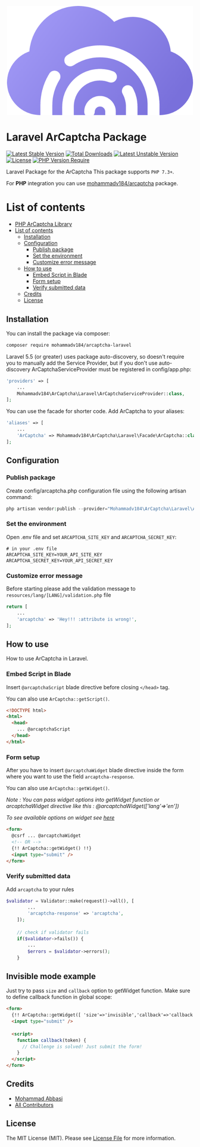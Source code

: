 <p align="center"><img src="resources/images/arcaptcha-logo.png" alt="ArCaptcha" width="500"></p>

# Laravel ArCaptcha Package

[![Latest Stable Version](http://poser.pugx.org/arcaptcha/arcaptcha-laravel/v)](https://packagist.org/packages/arcaptcha/arcaptcha-laravel)
[![Total Downloads](http://poser.pugx.org/arcaptcha/arcaptcha-laravel/downloads)](https://packagist.org/packages/arcaptcha/arcaptcha-laravel) [![Latest Unstable Version](http://poser.pugx.org/arcaptcha/arcaptcha-laravel/v/unstable)](https://packagist.org/packages/arcaptcha/arcaptcha-laravel)
[![License](http://poser.pugx.org/arcaptcha/arcaptcha-laravel/license)](https://packagist.org/packages/arcaptcha/arcaptcha-laravel)
[![PHP Version Require](http://poser.pugx.org/arcaptcha/arcaptcha-laravel/require/php)](https://packagist.org/packages/arcaptcha/arcaptcha-laravel)

Laravel Package for the ArCaptcha
This package supports `PHP 7.3+`.

For **PHP** integration you can use [mohammadv184/arcaptcha](https://github.com/mohammadv184/arcaptcha) package.

# List of contents

- [PHP ArCaptcha Library](#PHP-ArCaptcha-Library)
- [List of contents](#list-of-contents)
  - [Installation](#Installation)
  - [Configuration](#Configuration)
    - [Publish package](#publish-package)
    - [Set the environment](#set-the-environment)
    - [Customize error message](#customize-error-message)
  - [How to use](#how-to-use)
    - [Embed Script in Blade](#Embed-Script-in-Blade)
    - [Form setup](#Form-setup)
    - [Verify submitted data](#Verify-submitted-data)
  - [Credits](#credits)
  - [License](#license)

## Installation

You can install the package via composer:

```bash
composer require mohammadv184/arcaptcha-laravel
```

Laravel 5.5 (or greater) uses package auto-discovery, so doesn't require you to manually add the Service Provider, but if you
don't use auto-discovery ArCaptchaServiceProvider must be registered in config/app.php:

```php
'providers' => [
    ...
    Mohammadv184\ArCaptcha\Laravel\ArCaptchaServiceProvider::class,
];
```

You can use the facade for shorter code. Add ArCaptcha to your aliases:

```php
'aliases' => [
    ...
    'ArCaptcha' => Mohammadv184\ArCaptcha\Laravel\Facade\ArCaptcha::class,
];
```

## Configuration

### Publish package

Create config/arcaptcha.php configuration file using the following artisan command:

```php
php artisan vendor:publish --provider="Mohammadv184\ArCaptcha\Laravel\ArCaptchaServiceProvider"
```

### Set the environment

Open .env file and set `ARCAPTCHA_SITE_KEY` and `ARCAPTCHA_SECRET_KEY`:

```dotenv
# in your .env file
ARCAPTCHA_SITE_KEY=YOUR_API_SITE_KEY
ARCAPTCHA_SECRET_KEY=YOUR_API_SECRET_KEY
```

### Customize error message

Before starting please add the validation message to `resources/lang/[LANG]/validation.php` file

```php
return [
    ...
    'arcaptcha' => 'Hey!!! :attribute is wrong!',
];
```

## How to use

How to use ArCaptcha in Laravel.

### Embed Script in Blade

Insert `@arcaptchaScript` blade directive before closing `</head>` tag.

You can also use `ArCaptcha::getScript()`.

```html
<!DOCTYPE html>
<html>
  <head>
    ... @arcaptchaScript
  </head>
</html>
```

### Form setup

After you have to insert `@arcaptchaWidget` blade directive inside the form where you want to use the field `arcaptcha-response`.

You can also use `ArCaptcha::getWidget()`.

_Note : You can pass widget options into getWidget function or arcaptchaWidget directive like this : @arcaptchaWidget(['lang'=>'en'])_

_To see available options on widget see [here](https://docs.arcaptcha.ir/docs/configuration#arcaptcha-container-configuration)_

```html
<form>
  @csrf ... @arcaptchaWidget
  <!-- OR -->
  {!! ArCaptcha::getWidget() !!}
  <input type="submit" />
</form>
```

### Verify submitted data

Add `arcaptcha` to your rules

```php
$validator = Validator::make(request()->all(), [
        ...
        'arcaptcha-response' => 'arcaptcha',
    ]);

    // check if validator fails
    if($validator->fails()) {
        ...
        $errors = $validator->errors();
    }
```

## Invisible mode example

Just try to pass `size` and `callback` option to getWidget function. Make sure to define callback function in global scope:

```html
<form>
  {!! ArCaptcha::getWidget([ 'size'=>'invisible','callback'=>'callback']) !!}
  <input type="submit" />

  <script>
    function callback(token) {
      // Challenge is solved! Just submit the form!
    }
  </script>
</form>
```

## Credits

- [Mohammad Abbasi](https://github.com/mohammadv184)
- [All Contributors](../../contributors)

## License

The MIT License (MIT). Please see [License File](LICENSE) for more information.
